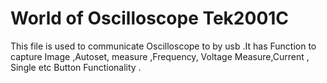 # World of Oscilloscope Tek2001C
This file is used to communicate Oscilloscope to by usb .It has Function to capture Image ,Autoset, measure ,Frequency, Voltage Measure,Current , Single etc Button Functionality .
